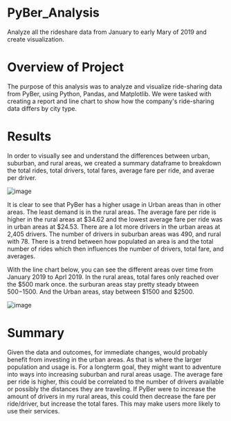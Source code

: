 # PyBer_Analysis
Analyze all the rideshare data from January to early Mary of 2019 and create visualization.

# Overview of Project
The purpose of this analysis was to analyze and visualize ride-sharing data from PyBer, using Python, Pandas, and Matplotlib. We were tasked with creating a report and line chart to show how the company's ride-sharing data differs by city type. 

# Results
In order to visually see and understand the differences between urban, suburban, and rural areas, we created a summary dataframe to breakdown the total rides, total drivers, total fares, average fare per ride, and averae per driver.  

![image](https://user-images.githubusercontent.com/88061345/132956999-987aacf6-4b8b-466f-8462-3f025f4086f1.png)

It is clear to see that PyBer has a higher usage in Urban areas than in other areas. The least demand is in the rural areas. The average fare per ride is higher in the rural areas at $34.62 and the lowest average fare per ride was in urban areas at $24.53. There are a lot more drivers in the urban areas at 2,405 drivers. The number of drivers in suburban areas was 490, and rural with 78. There is a trend between how populated an area is and the total number of rides which then influences the number of drivers, total fare, and averages.

With the line chart below, you can see the different areas over time from January 2019 to Aprl 2019. In the rural areas, total fares only reached over the $500 mark once. the surburan areas stay pretty steady btween $500-$1500. And the Urban areas, stay between $1500 and $2500. 

![image](https://user-images.githubusercontent.com/88061345/132957156-053b1a2f-75ed-4809-a0d1-0ae964b7e300.png)

# Summary
Given the data and outcomes, for immediate changes, would probably benefit from investing in the urban areas. As that is where the larger population and usage is. For a longterm goal, they might want to adventure into ways into increasing suburban and rural areas usage. The average fare per ride is higher, this could be correlated to the number of drivers available or possibly the distances they are traveling. If PyBer were to increase the amount of drivers in my rural areas, this could then decrease the fare per ride/driver, but increase the total fares. This may make users more likely to use their services. 
